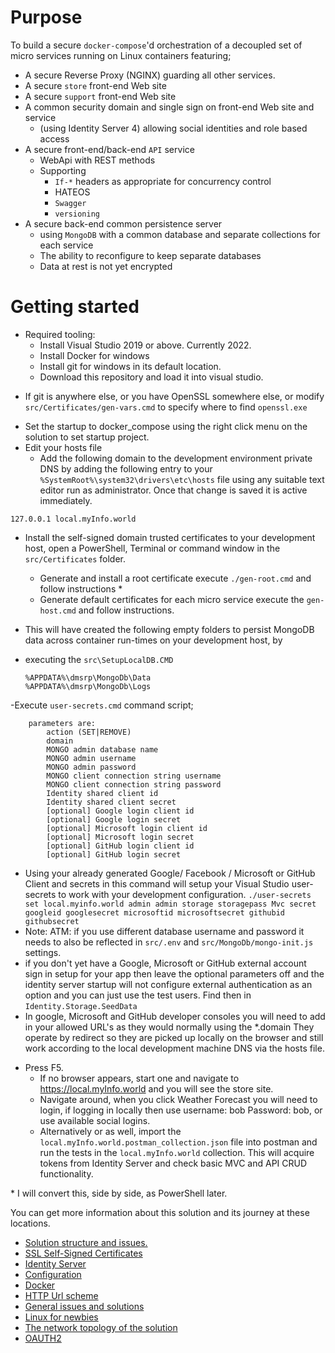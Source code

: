 # Purpose

To build a secure `docker-compose`'d orchestration of a decoupled set of micro services running on Linux containers featuring;

* A secure Reverse Proxy (NGINX) guarding all other services.
* A secure `store` front-end Web site
* A secure `support` front-end Web site
* A common security domain and single sign on front-end Web site and service
	* (using Identity Server 4) allowing social identities and role based access
* A secure front-end/back-end `API` service 
	* WebApi with REST methods
	* Supporting 
	    * `If-*` headers as appropriate for concurrency control
	    * HATEOS
	    * `Swagger`
	    * `versioning`
* A secure back-end common persistence server 
	* using `MongoDB` with a common database and separate collections for each service
	* The ability to reconfigure to keep separate databases
	* Data at rest is not yet encrypted

# Getting started

- Required tooling: 
    - Install Visual Studio 2019 or above. Currently 2022.
    - Install Docker for windows
    - Install git for windows in its default location.
    - Download this repository and load it into visual studio.
* If git is anywhere else, or you have OpenSSL somewhere else, or modify ```src/Certificates/gen-vars.cmd``` to specify where to find `openssl.exe` 
- Set the startup to docker_compose using the right click menu on the solution to set startup project.
- Edit your hosts file
    - Add the following domain to the development environment private DNS by adding the following entry to your 
```%SystemRoot%\system32\drivers\etc\hosts``` file using any suitable text editor run as administrator.  Once that change is saved it is active immediately.

```
127.0.0.1 local.myInfo.world
```
	
- Install the self-signed domain trusted certificates to your development host, open a PowerShell, Terminal or command window in the ```src/Certificates``` folder.
	- Generate and install a root certificate execute ```./gen-root.cmd``` and follow instructions \* 
	- Generate default certificates for each micro service execute the ```gen-host.cmd``` and follow instructions.
- This will have created the following empty folders to persist MongoDB data across container run-times on your development host, by  
- executing the ```src\SetupLocalDB.CMD```

	```
	%APPDATA%\dmsrp\MongoDb\Data
	%APPDATA%\dmsrp\MongoDb\Logs
	```
-Execute ```user-secrets.cmd``` command script;

```
	parameters are: 
		action (SET|REMOVE)
		domain
		MONGO admin database name
		MONGO admin username
		MONGO admin password
		MONGO client connection string username
		MONGO client connection string password
		Identity shared client id
		Identity shared client secret
		[optional] Google login client id
		[optional] Google login secret
		[optional] Microsoft login client id
		[optional] Microsoft login secret
		[optional] GitHub login client id
		[optional] GitHub login secret
```		


* Using your already generated Google/ Facebook / Microsoft or GitHub Client and secrets in this command will setup your Visual Studio user-secrets to work with your development configuration. ```./user-secrets set local.myinfo.world admin admin storage storagepass Mvc secret googleid googlesecret microsoftid microsoftsecret githubid githubsecret```
* Note: ATM: if you use different database username and password it needs to also be reflected in ```src/.env``` and ```src/MongoDb/mongo-init.js``` settings.
* if you don't yet have a Google, Microsoft or GitHub external account sign in setup for your app then leave the optional parameters off and the identity server startup will not configure external authentication as an option and you can just use the test users. Find then in `Identity.Storage.SeedData`
* In google, Microsoft and GitHub developer consoles you will need to add in your allowed URL's as they would normally using the \*.domain They operate by redirect so they are picked up locally on the browser and still work according to the local development machine DNS via the hosts file.	

- Press F5.
	- If no browser appears, start one and navigate to https://local.myInfo.world and you will see the store site.
	- Navigate around, when you click Weather Forecast you will need to login, if logging in locally then use username: bob Password: bob, or use available social logins.
	- Alternatively or as well, import the ```local.myInfo.world.postman_collection.json``` file into postman and run the tests in the ```local.myInfo.world``` collection. This will acquire tokens from Identity Server and check basic MVC and API CRUD functionality.

\* I will convert this, side by side, as PowerShell later.

You can get more information about this solution and its journey at these locations.

* <a href="src/solution.md" target="_blank">Solution structure and issues.</a>
* <a href="src/certificates.md" target="_blank">SSL Self-Signed Certificates</a> 
* <a href="src/identity.md" target="_blank">Identity Server</a>
* <a href="src/Configuration.md" target="_blank">Configuration</a>
* <a href="src/docker.md" target="_blank">Docker</a>
* <a href="src/http.md" target="_blank">HTTP Url scheme</a>
* <a href="src/issues.md" target="_blank">General issues and solutions</a>
* <a href="src/linux.md" target="_blank">Linux for newbies</a>
* <a href="src/network.md" target="_blank">The network topology of the solution</a>
* <a href="src/oauth2.md" target="_blank">OAUTH2</a>






